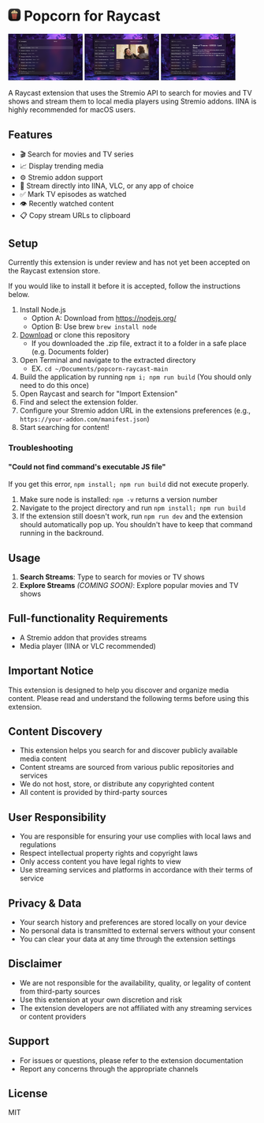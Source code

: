 <h1><img src="/assets/extension-icon.png" width="25" height="25"/>  Popcorn for Raycast</h1>

<div>
  <img src="/metadata/popcorn-1.png" width="30%"/>
  <img src="/metadata/popcorn-2.png" width="30%"/>
  <img src="/metadata/popcorn-3.png" width="30%" />
</div>

A Raycast extension that uses the Stremio API to search for movies and TV shows and stream them to local media players using Stremio addons. IINA is highly recommended for macOS users.

## Features

- 🎬 Search for movies and TV series
- 📈 Display trending media
- ⚙️ Stremio addon support
- 🔗 Stream directly into IINA, VLC, or any app of choice
- ✅ Mark TV episodes as watched
- 👁️ Recently watched content
- 📋 Copy stream URLs to clipboard

## Setup

Currently this extension is under review and has not yet been accepted on the Raycast extension store.

If you would like to install it before it is accepted, follow the instructions below.

1. Install Node.js
   - Option A: Download from https://nodejs.org/
   - Option B: Use brew `brew install node`
2. [Download](https://github.com/martipops/popcorn-raycast/archive/refs/heads/main.zip) or clone this repository
    - If you downloaded the .zip file, extract it to a folder in a safe place (e.g. Documents folder)
2. Open Terminal and navigate to the extracted directory
   - EX. `cd ~/Documents/popcorn-raycast-main`
3. Build the application by running `npm i; npm run build` (You should only need to do this once)
4. Open Raycast and search for "Import Extension"
5. Find and select the extension folder.
6. Configure your Stremio addon URL in the extensions preferences (e.g., `https://your-addon.com/manifest.json`)
7. Start searching for content!

### Troubleshooting

#### "Could not find command's executable JS file"
If you get this error, `npm install; npm run build` did not execute properly.
1. Make sure node is installed: `npm -v` returns a version number
2. Navigate to the project directory and run `npm install; npm run build`
3. If the extension still doesn't work, run `npm run dev` and the extension should automatically pop up. You shouldn't have to keep that command running in the backround.

## Usage

1. **Search Streams**: Type to search for movies or TV shows
2. **Explore Streams** *(COMING SOON)*: Explore popular movies and TV shows

## Full-functionality Requirements

- A Stremio addon that provides streams
- Media player (IINA or VLC recommended)

## Important Notice
This extension is designed to help you discover and organize media content. Please read and understand the following terms before using this extension.

## Content Discovery
- This extension helps you search for and discover publicly available media content
- Content streams are sourced from various public repositories and services
- We do not host, store, or distribute any copyrighted content
- All content is provided by third-party sources

## User Responsibility
- You are responsible for ensuring your use complies with local laws and regulations
- Respect intellectual property rights and copyright laws
- Only access content you have legal rights to view
- Use streaming services and platforms in accordance with their terms of service

## Privacy & Data
- Your search history and preferences are stored locally on your device
- No personal data is transmitted to external servers without your consent
- You can clear your data at any time through the extension settings

## Disclaimer
- We are not responsible for the availability, quality, or legality of content from third-party sources
- Use this extension at your own discretion and risk
- The extension developers are not affiliated with any streaming services or content providers

## Support
- For issues or questions, please refer to the extension documentation
- Report any concerns through the appropriate channels

## License

MIT
